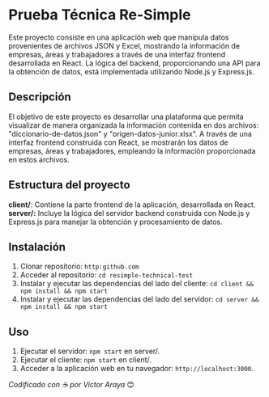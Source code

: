# Prueba Técnica Re-Simple

Este proyecto consiste en una aplicación web que manipula datos provenientes de archivos JSON y Excel, mostrando la información de empresas, áreas y trabajadores a través de una interfaz frontend desarrollada en React. La lógica del backend, proporcionando una API para la obtención de datos, está implementada utilizando Node.js y Express.js.

## Descripción

El objetivo de este proyecto es desarrollar una plataforma que permita visualizar de manera organizada la información contenida en dos archivos: "diccionario-de-datos.json" y "origen-datos-junior.xlsx". A través de una interfaz frontend construida con React, se mostrarán los datos de empresas, áreas y trabajadores, empleando la información proporcionada en estos archivos.

## Estructura del proyecto

**client/**: Contiene la parte frontend de la aplicación, desarrollada en React.
**server/:** Incluye la lógica del servidor backend construida con Node.js y Express.js para manejar la obtención y procesamiento de datos.

## Instalación

1. Clonar repositorio: `http:github.com`
2. Acceder al repositorio: `cd resimple-technical-test`
3. Instalar y ejecutar las dependencias del lado del cliente: `cd client && npm install && npm start`
4. Instalar y ejecutar las dependencias del lado del servidor: `cd server && npm install && npm start`

## Uso

1. Ejecutar el servidor: `npm start` en server/.
2. Ejecutar el cliente: `npm start` en client/.
3. Acceder a la aplicación web en tu navegador: `http://localhost:3000`.

_Codificado con ☕️ por Víctor Araya_ 😊
